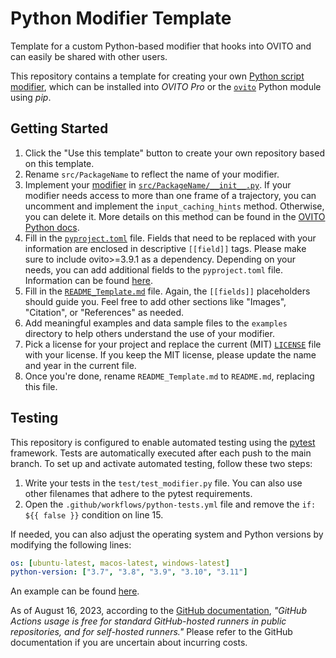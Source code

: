 # Python Modifier Template

Template for a custom Python-based modifier that hooks into OVITO and can easily be shared with other users.

This repository contains a template for creating your own [Python script modifier](https://docs.ovito.org/python/introduction/custom_modifiers.html), 
which can be installed into *OVITO Pro* or the [`ovito`](https://pypi.org/project/ovito/) Python module using *pip*.

## Getting Started

1. Click the "Use this template" button to create your own repository based on this template.
2. Rename `src/PackageName` to reflect the name of your modifier.
3. Implement your [modifier](https://docs.ovito.org/python/introduction/custom_modifiers.html#advanced-interface) in [`src/PackageName/__init__.py`](src/PackageName/__init__.py). If your modifier needs access to more than one frame of a trajectory, you can uncomment and implement the `input_caching_hints` method. Otherwise, you can delete it. More details on this method can be found in the [OVITO Python docs](https://www.ovito.org/docs/current/python/introduction/custom_modifiers.html#writing-custom-modifiers-advanced-interface). 
4. Fill in the [`pyproject.toml`](pyproject.toml) file. Fields that need to be replaced with your information are enclosed in descriptive `[[field]]` tags. Please make sure to include ovito>=3.9.1 as a dependency. Depending on your needs, you can add additional fields to the `pyproject.toml` file. Information can be found [here](https://setuptools.pypa.io/en/latest/userguide/index.html).
5. Fill in the [`README_Template.md`](README_Template.md) file. Again, the `[[fields]]` placeholders should guide you. Feel free to add other sections like "Images", "Citation", or "References" as needed.
6. Add meaningful examples and data sample files to the `examples` directory to help others understand the use of your modifier.
7. Pick a license for your project and replace the current (MIT) [`LICENSE`](LICENSE) file with your license. If you keep the MIT license, please update the name and year in the current file.
8. Once you're done, rename `README_Template.md` to `README.md`, replacing this file.

## Testing
This repository is configured to enable automated testing using the [pytest](https://docs.pytest.org/en/7.4.x/) framework. Tests are automatically executed after each push to the main branch. To set up and activate automated testing, follow these two steps:

1. Write your tests in the `test/test_modifier.py` file. You can also use other filenames that adhere to the pytest requirements.
2. Open the `.github/workflows/python-tests.yml` file and remove the `if: ${{ false }}` condition on line 15.

If needed, you can also adjust the operating system and Python versions by modifying the following lines:
```yaml
os: [ubuntu-latest, macos-latest, windows-latest]
python-version: ["3.7", "3.8", "3.9", "3.10", "3.11"]
```

An example can be found [here](https://github.com/ovito-org/GenerateRandomSolution).

As of August 16, 2023, according to the [GitHub documentation](https://docs.github.com/en/billing/managing-billing-for-github-actions/about-billing-for-github-actions), *"GitHub Actions usage is free for standard GitHub-hosted runners in public repositories, and for self-hosted runners."* Please refer to the GitHub documentation if you are uncertain about incurring costs.

